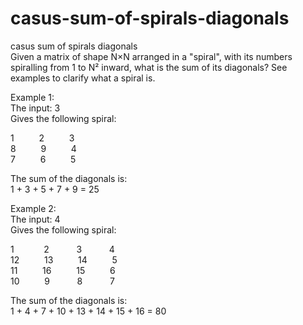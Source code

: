 # casus-sum-of-spirals-diagonals
casus sum of spirals diagonals  
Given a matrix of shape N×N arranged in a "spiral", with its numbers spiralling from 1 to N² inward, what is the sum of its diagonals? See examples to clarify what a spiral is.  
  
Example 1:  
The input: 3  
Gives the following spiral:  
  
1 $\qquad$ 2 $\qquad$ 3   
8 $\qquad$ 9 $\qquad$ 4  
7 $\qquad$ 6 $\qquad$ 5  
  
The sum of the diagonals is:   
1 + 3 + 5 + 7 + 9 = 25  
  
  
Example 2:  
The input: 4  
Gives the following spiral:  
  
1&nbsp;&nbsp; $\qquad$ 2&nbsp; $\qquad$ 3&nbsp; $\qquad$ 4  
12 $\qquad$ 13 $\qquad$ 14 $\qquad$ 5  
11 $\qquad$ 16 $\qquad$ 15 $\qquad$ 6  
10 $\qquad$ 9&nbsp; $\qquad$ 8&nbsp; $\qquad$ 7  
  
The sum of the diagonals is:  
1 + 4 + 7 + 10 + 13 + 14 + 15 + 16 = 80  
